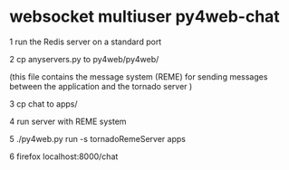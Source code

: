 # websocket multiuser py4web-chat

1 run the Redis server on a standard port

2 cp anyservers.py to py4web/py4web/

(this file contains the message system (REME) for sending messages between 
the application and the tornado server )

3 cp chat to apps/

4 run server with REME system

5 ./py4web.py run -s tornadoRemeServer apps

6 firefox localhost:8000/chat

